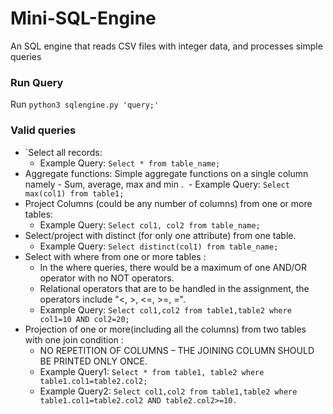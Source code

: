 # Mini-SQL-Engine
An SQL engine that reads CSV files with integer data, and processes simple queries

### Run Query
Run `python3 sqlengine.py 'query;'`

### Valid queries
- `Select all records:
	- Example Query: `Select * from table_name;`
- Aggregate functions: Simple aggregate functions on a single column namely - ​Sum, average, max and min ​.
​    - Example Query: `Select max(col1) from table1;`
- Project Columns (could be any number of columns) from one or more tables:
	- Example Query: `Select col1, col2 from table_name;`
-  Select/project with distinct (for only one attribute) from one table.
	- Example Query: `Select distinct(col1) from table_name;`
- Select with where from one or more tables :
	- In the where queries, there would be a maximum of one AND/OR operator with no NOT operators.
	- Relational operators that are to be handled in the assignment, the operators include "<, >, <=, >=, =".
 	- Example Query: `Select col1,col2 from table1,table2 where col1=10 AND col2=20;`
- Projection of one or more(including all the columns) from two tables with one join condition :
	- NO REPETITION OF COLUMNS – THE JOINING COLUMN SHOULD BE PRINTED ONLY ONCE.
	- Example Query1: `Select * from table1, table2 where table1.col1=table2.col2;`
	- Example Query2: `Select col1,col2 from table1,table2 where table1.col1=table2.col2 AND table2.col2>=10.`
